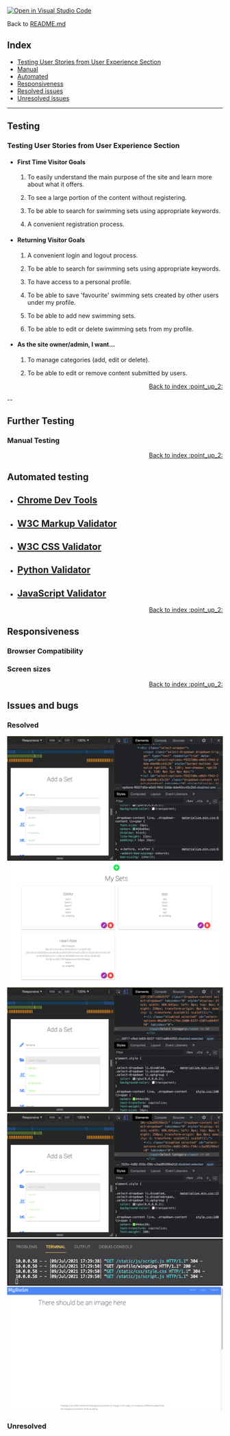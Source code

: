 [![Open in Visual Studio Code](https://open.vscode.dev/badges/open-in-vscode.svg)](https://open.vscode.dev/organization/repository)

Back to [README.md](README.md)

## Index

- <a href="#user-stories">Testing User Stories from User Experience Section</a>
- <a href="#testing-manual">Manual</a>
- <a href="#testing-auto">Automated</a>
- <a href="#testing-responsive">Responsiveness</a>
- <a href="#testing-resolved">Resolved issues</a>
- <a href="#testing-unresolved">Unresolved issues</a>

---

## Testing

<span id="user-stories"></span>

### Testing User Stories from User Experience Section

- #### First Time Visitor Goals

  1. To easily understand the main purpose of the site and learn more about what it offers.

     <!-- 1. Upon entering the site, users are automatically greeted with a clean and easily readable navigation bar to go to the page of their choice. Underneath there is a Hero Image with Text and a "Learn More" Call to action button.
     2. The main points are made immediately with the hero image
     3. The user has two options, click the call to action buttons or scroll down, both of which will lead to the same place, to learn more about the organisation. -->

  2. To see a large portion of the content without registering.

     <!-- 1. The site has been designed to be fluid and never to entrap the user. At the top of each page there is a clean navigation bar, each link describes what the page they will end up at clearly.
     2. At the bottom of the first 3 pages there is a redirection call to action to ensure the user always has somewhere to go and doesn't feel trapped as they get to the bottom of the page.
     3. On the Contact Us Page, after a form response is submitted, the page refreshes and the user is brought to the top of the page where the navigation bar is. -->

  3. To be able to search for swimming sets using appropriate keywords.

     <!-- 1. Once the new visitor has read the About Us and What We Do text, they will notice the Why We are Loved So Much section.
     2. The user can also scroll to the bottom of any page on the site to locate social media links in the footer.
     3. At the bottom of the Contact Us page, the user is told underneath the form, that alternatively they can contact the organisation on social media which highlights the links to them. -->

  4. A convenient registration process.

- #### Returning Visitor Goals

  1.  A convenient login and logout process.

  2.  To be able to search for swimming sets using appropriate keywords.

  3.  To have access to a personal profile.

  4.  To be able to save 'favourite' swimming sets created by other users under my profile.

  5.  To be able to add new swimming sets.

  6.  To be able to edit or delete swimming sets from my profile.

- #### As the site owner/admin, I want...

  1. To manage categories (add, edit or delete).

  2. To be able to edit or remove content submitted by users.

<div align="right"><a style="text-align:right" href="#top">Back to index	:point_up_2:</a></div>

--
<span id="testing-manual"></span>

## Further Testing

### Manual Testing

<div align="right"><a style="text-align:right" href="#top">Back to index	:point_up_2:</a></div>

<span id="testing-auto"></span>

## Automated testing

- ## [Chrome Dev Tools](https://developer.chrome.com/docs/devtools/)

- ## [W3C Markup Validator](https://jigsaw.w3.org/css-validator/#validate_by_input)

- ## [W3C CSS Validator](https://jigsaw.w3.org/css-validator/#validate_by_input)

- ## [Python Validator](http://pep8online.com/)

- ## [JavaScript Validator](https://jshint.com/)

<div align="right"><a style="text-align:right" href="#top">Back to index	:point_up_2:</a></div>

## <span id="testing-responsive"></span>

## Responsiveness

### Browser Compatibility

<!-- Tested on:

- Chrome
- Edge
- Firefox
- Safari (iOS) -->

### Screen sizes

<!-- Tested with Chrome DevTools using profiles for:

- Moto G4
- Galaxy S5
- Pixel 2
- Pixel 2 XL
- iPhone 5 SE
- iPhone 6/7/8
- iPhone 6/7/8 Plus
- iPhone X
- iPad
- iPad Pro -->

<!-- ... and also using the responsive profiles of:

- Mobile S (320px)
- Mobile M (375px)
- Mobile L (425px)
- Tablet (768px)
- Laptop (1024px)
- Laptop L (1440px)

Real world testing on:

- iPhone 6S
- iPhone SE
- iPhone 11 Pro
- Asus ZenBook
- Dell XPS 7590 -->

<div align="right"><a style="text-align:right" href="#top">Back to index	:point_up_2:</a></div>

<span id="testing-resolved"></span>

## Issues and bugs

### Resolved

![](static/images/test_images/test.png)
![](static/images/test_images/test1.png)
![](static/images/test_images/test2.png)
![](static/images/test_images/test3.png)
![](static/images/test_images/test4.png)
![](static/images/test_images/test5.png)

### Unresolved


